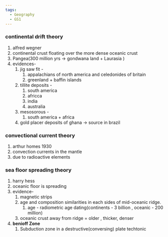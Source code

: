 ```yaml
---
tags:
  - Geography
  - GS1
---
```

### continental drift theory
1. alfred wegner
2. continental crust floating over the more dense oceanic crust
3. Pangea(300 million yrs -> gondwana land + Laurasia )
4. evidences- 
	1. jig saw fit - 
		1. appalachians of north america and celedonides of britain
		2. greenland + baffin islands
	2. tillite deposits -
		1. south america
		2. africca
		3. india
		4. australia
	3. mesosorous - 
		1. south america + africa
	4. gold placer deposits of ghana -> source in brazil
### convectional current theory
1. arthur homes 1930
2. convection currents in the mantle 
3. due to radioactive elements
### sea floor spreading theory
1. harry hess
2. oceanic floor is spreading
3. evidence- 
	1. magnetic strips
	2. age and composition similarities in each sides of mid-oceanic ridge.
		1. age - radiometric age dating(continents - 3 billion , oceanic - 200 million)
	3. oceanic crust away from ridge = older , thicker, denser
4. **benioff Zone**
	1. Subduction zone in a destructive(conversing) plate techtonic

